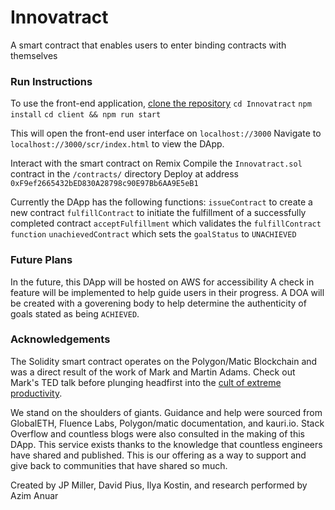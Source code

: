 # Innovatract
A smart contract that enables users to enter binding contracts with themselves

### Run Instructions

To use the front-end application, [clone the repository](https://docs.github.com/en/github/creating-cloning-and-archiving-repositories/cloning-a-repository-from-github/cloning-a-repository)
`cd Innovatract`
`npm install`
`cd client && npm run start`

This will open the front-end user interface on `localhost://3000`
Navigate to `localhost://3000/scr/index.html` to view the DApp.

Interact with the smart contract on Remix
Compile the `Innovatract.sol` contract in the `/contracts/` directory
Deploy at address `0xF9ef2665432bED830A28798c90E97Bb6AA9E5eB1`

Currently the DApp has the following functions:
`issueContract` to create a new contract
`fulfillContract` to initiate the fulfillment of a successfully completed contract
`acceptFulfillment` which validates the `fulfillContract function`
`unachievedContract` which sets the `goalStatus` to `UNACHIEVED`

### Future Plans

In the future, this DApp will be hosted on AWS for accessibility
A check in feature will be implemented to help guide users in their progress.
A DOA will be created with a goverening body to help determine the authenticity of goals stated as being `ACHIEVED`.

### Acknowledgements

The Solidity smart contract operates on the Polygon/Matic Blockchain and was a direct result of the work of Mark and Martin Adams. Check out Mark's TED talk before plunging headfirst into the [cult of extreme productivity](https://www.youtube.com/watch?v=2paoNvG5Nmo&list=PLYGuL9Tilhs0t4LowumYeYWKN0oTChoQE).

We stand on the shoulders of giants. Guidance and help were sourced from GlobalETH, Fluence Labs, Polygon/matic documentation, and kauri.io. Stack Overflow and countless blogs were also consulted in the making of this DApp. This service exists thanks to the knowledge that countless engineers have shared and published. This is our offering as a way to support and give back to communities that have shared so much.

Created by JP Miller, David Pius, Ilya Kostin, and research performed by Azim Anuar